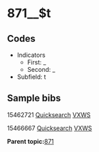 # 871\_\_$t

## Codes

-   Indicators
    -   First: \_
    -   Second: \_
-   Subfield: t

## Sample bibs

15462721 [Quicksearch](https://search.library.yale.edu/catalog/15462721) [VXWS](http://prodorbis.library.yale.edu:7014/vxws/GetHoldingsService?bibId=15462721)

15466667 [Quicksearch](https://search.library.yale.edu/catalog/15466667) [VXWS](http://prodorbis.library.yale.edu:7014/vxws/GetHoldingsService?bibId=15466667)

**Parent topic:**[871](../../tags/871/871.md)

